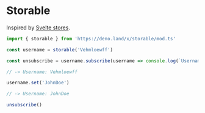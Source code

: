 # Storable

Inspired by [Svelte stores](https://svelte.dev/docs#svelte_store).

```ts
import { storable } from 'https://deno.land/x/storable/mod.ts'

const username = storable('Vehmloewff')

const unsubscribe = username.subscribe(username => console.log(`Username: ${username}`))

// -> Username: Vehmloewff

username.set('JohnDoe')

// -> Username: JohnDoe

unsubscribe()
```
